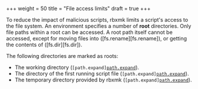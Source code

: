 +++
weight = 50
title = "File access limits"
draft = true
+++

To reduce the impact of malicious scripts, rbxmk limits a script's access to the
file system. An environment specifies a number of **root** directories. Only
file paths within a root can be accessed. A root path itself cannot be accessed,
except for moving files into ([fs.rename][fs.rename]), or getting the contents
of ([fs.dir][fs.dir]).

The following directories are marked as roots:
- The working directory (<code>[path.expand][path.expand]("$wd")</code>).
- The directory of the first running script file (<code>[path.expand][path.expand]("$rsd")</code>).
- The temporary directory provided by rbxmk (<code>[path.expand][path.expand]("$tmp")</code>).

